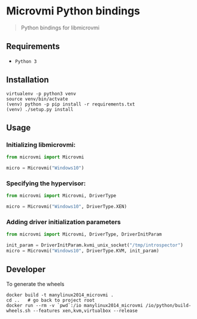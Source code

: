 # Microvmi Python bindings

> Python bindings for libmicrovmi

## Requirements

- `Python 3`

## Installation

~~~
virtualenv -p python3 venv
source venv/bin/actvate
(venv) python -p pip install -r requirements.txt
(venv) ./setup.py install
~~~

## Usage

### Initializing libmicrovmi:

~~~Python
from microvmi import Microvmi

micro = Microvmi("Windows10")
~~~

### Specifying the hypervisor:

~~~Python
from microvmi import Microvmi, DriverType

micro = Microvmi("Windows10", DriverType.XEN)
~~~

### Adding driver initialization parameters

~~~Python
from microvmi import Microvmi, DriverType, DriverInitParam

init_param = DriverInitParam.kvmi_unix_socket("/tmp/introspector")
micro = Microvmi("Windows10", DriverType.KVM, init_param)
~~~

## Developer

To generate the wheels

~~~shell
docker build -t manylinux2014_microvmi .
cd ..   # go back to project root
docker run --rm -v `pwd`:/io manylinux2014_microvmi /io/python/build-wheels.sh --features xen,kvm,virtualbox --release
~~~
